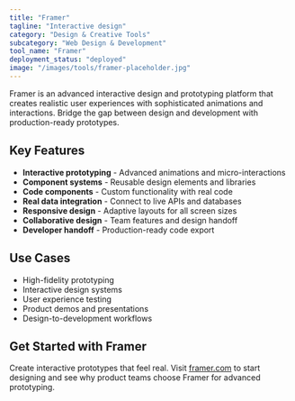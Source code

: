 ```yaml
---
title: "Framer"
tagline: "Interactive design"
category: "Design & Creative Tools"
subcategory: "Web Design & Development"
tool_name: "Framer"
deployment_status: "deployed"
image: "/images/tools/framer-placeholder.jpg"
---
```

Framer is an advanced interactive design and prototyping platform that creates realistic user experiences with sophisticated animations and interactions. Bridge the gap between design and development with production-ready prototypes.

## Key Features

- **Interactive prototyping** - Advanced animations and micro-interactions
- **Component systems** - Reusable design elements and libraries
- **Code components** - Custom functionality with real code
- **Real data integration** - Connect to live APIs and databases
- **Responsive design** - Adaptive layouts for all screen sizes
- **Collaborative design** - Team features and design handoff
- **Developer handoff** - Production-ready code export

## Use Cases

- High-fidelity prototyping
- Interactive design systems
- User experience testing
- Product demos and presentations
- Design-to-development workflows

## Get Started with Framer

Create interactive prototypes that feel real. Visit [framer.com](https://www.framer.com) to start designing and see why product teams choose Framer for advanced prototyping.